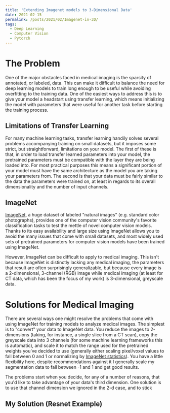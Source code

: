 ```yaml
---
title: 'Extending Imagenet models to 3-Dimensional Data'
date: 2021-02-15
permalink: /posts/2021/02/Imagenet-in-3D/
tags:
  - Deep Learning
  - Computer Vision
  - Pytorch
---
```


The Problem
======
One of the major obstacles faced in medical imaging is the sparsity of annotated, or labeled, data.  This can make it difficult to balance the need for deep learning models to train long enough to be useful while avoiding overfitting to the training data.  One of the easiest ways to address this is to give your model a headstart using transfer learning, which means initializing the model with parameters that were useful for another task before starting the training process.

Limitations of Transfer Learning
------
For many machine learning tasks, transfer learning handily solves several problems accompanying training on small datasets, but it imposes some strict, but straightforward, limitations on your model.  The first of these is that, in order to load transfer learned parameters into your model, the pretrained parameters must be compatible with the layer they are being loaded into.  For most practical purposes this means a significant portion of your model must have the same architecture as the model you are taking your parameters from.  The second is that your data must be fairly similar to the data the parameters were trained on, at least in regards to its overall dimensionality and the number of input channels.

ImageNet
------
[ImageNet](http://www.image-net.org/), a huge dataset of labeled "natural images" (e.g. standard color photographs), provides one of the computer vision community's favorite classification tasks to test the mettle of novel computer vision models.  Thanks to its easy availability and large size using ImageNet allows you to avoid the many issues that come with small datasets, and most widely used sets of pretrained parameters for computer vision models have been trained using ImageNet.

However, ImageNet can be difficult to apply to medical imaging.  This isn't because ImageNet is distinctly lacking any medical imaging, the parameters that result are often surprisingly generalizable, but because every image is a 2-dimensional, 3-channel (RGB) image while medical imaging (at least for CT data, which has been the focus of my work) is 3-dimensional, greyscale data.

Solutions for Medical Imaging
======
There are several ways one might resolve the problems that come with using ImageNet for training models to analyze medical images.  The simplest is to "convert" your data to ImageNet data.  You reduce the images to 2-dimensions (taking, for instance, a single slice from a CT scan), copy the greyscale data into 3 channels (for some machine learning frameworks this is automatic), and scale it to match the range used for the pretrained weights you've decided to use (generally either scaling pixel/voxel values to fall between 0 and 1 or normalizing by [ImageNet statistics](https://pytorch.org/vision/0.8/models.html)).  You have a little flexibility here, despite recommendations against it I generally scale my segmentation data to fall between -1 and 1 and get good results.

The problems start when you decide, for any of a number of reasons, that you'd like to take advantage of your data's third dimension.  One solution is to use that channel dimension we ignored in the 2-d case, and to stick 

My Solution (Resnet Example)
------

